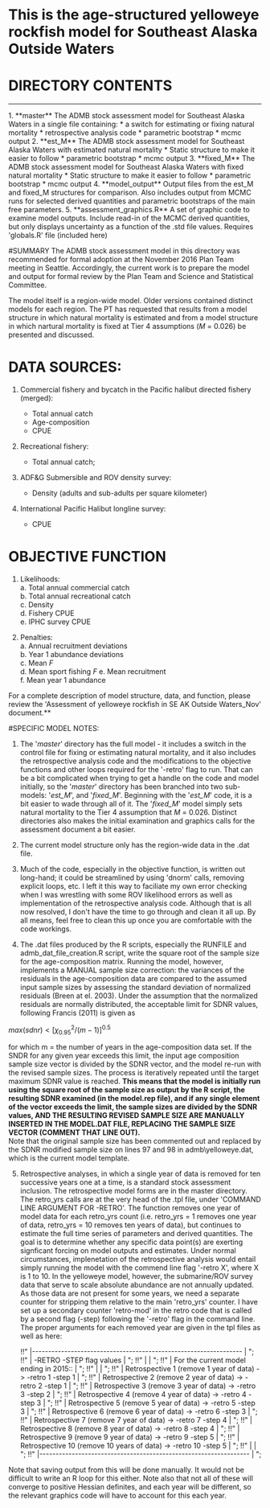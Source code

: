 # This is the age-structured yelloweye rockfish model for Southeast Alaska Outside Waters  
# DIRECTORY CONTENTS
<hr>  
1.  **master**   
      The ADMB stock assessment model for Southeast Alaska Waters in a single file containing:  
      * a switch for estimating or fixing natural mortality  
      * retrospective analysis code
      * parametric bootstrap
      * mcmc output
2.  **est_M**   
      The ADMB stock assessment model for Southeast Alaska Waters with estimated natural mortality  
      * Static structure to make it easier to follow
      * parametric bootstrap 
      * mcmc output
3.  **fixed_M**   
      The ADMB stock assessment model for Southeast Alaska Waters with fixed natural mortality  
      * Static structure to make it easier to follow
      * parametric bootstrap 
      * mcmc output 
4.  **model_output**  
      Output files from the est_M and fixed_M structures for comparison. Also includes output from MCMC runs for selected derived quantities and parametric bootstraps of the main free parameters.  
5.  **assessment_graphics.R**  
      A set of graphic code to examine model outputs. Include read-in of the MCMC derived quantities, but only displays uncertainty as a function of the .std file values. Requires  'globals.R' file (included here)

#SUMMARY
The ADMB stock assessment model in this directory was recommended for formal adoption at the November 2016 Plan Team meeting in Seattle. Accordingly, the current work is to prepare the model and output for formal review by the Plan Team and Science and Statistical Committee.

The model itself is a region-wide model. Older versions contained distinct models for each region. The PT has requested that results from a model structure in which natural mortality is estimated and from a model structure in which nartural mortality is fixed at Tier 4 assumptions (*M* = 0.026) be presented and discussed.  

# DATA SOURCES:  
1. Commercial fishery and bycatch in the Pacific halibut directed fishery (merged):  
    * Total annual catch
    * Age-composition 
    * CPUE

2. Recreational fishery:  
    * Total annual catch;  

3. ADF&G Submersible and ROV density survey:  
    * Density (adults and sub-adults per square kilometer)  

4. International Pacific Halibut longline survey:  
    * CPUE

# OBJECTIVE FUNCTION  
1. Likelihoods:  
    a. Total annual commercial catch  
    b. Total annual recreational catch  
    c. Density  
    d. Fishery CPUE  
    e. IPHC survey CPUE  

2. Penalties:  
    a. Annual recruitment deviations  
    b. Year 1 abundance deviations  
    c. Mean *F*  
    d. Mean sport fishing *F*
    e. Mean recruitment  
    f. Mean year 1 abundance  

For a complete description of model structure, data, and function, please review the 'Assessment of yelloweye rockfish in SE AK Outside Waters_Nov' document.**


#SPECIFIC MODEL NOTES:  

1. The '*master*' directory has the full model - it includes a switch in the control file for fixing or estimating natural mortality, and it also includes the retrospective analysis code and the modifications to the objective functions and other loops required for the '-retro' flag to run. That can be a bit complicated when trying to get a handle on the code and model initially, so the '*master*' directory has been branched into two sub-models: '*est_M*', and '*fixed_M*'. Beginning with the '*est_M*' code, it is a bit easier to wade through all of it. The '*fixed_M*' model simply sets natural mortality to the Tier 4 assumption that *M* = 0.026. Distinct directories also makes the initial examination and graphics calls for the assessment document a bit easier.  

2. The current model structure only has the region-wide data  in the .dat file. 

3. Much of the code, especially in the objective function, is written out long-hand; it could be streamlined by using 'dnorm' calls, removing explicit loops, etc. I left it this way to faciliate my own error checking when I was wrestling with some ROV likelihood errors as well as implementation of the retrospective analysis code. Although that is all now resolved, I don't have the time to go through and clean it all up. By all means, feel free to clean this up once you are comfortable with the code workings.  


4. The .dat files produced by the R scripts, especially the RUNFILE and admb_dat_file_creation.R script, write the square root of the sample size for the age-composition matrix. Running the model, however, implements a MANUAL sample size correction: the variances of the residuals in the age-composition data are compared to the assumed input sample sizes by assessing the standard deviation of normalized residuals (Breen at el. 2003). Under the assumption that the normalized residuals are normally distributed, the acceptable limit for SDNR values, following Francis (2011) is given as  

$max(sdnr)<[\chi_{0.95}^2/(m-1)]^{0.5}$

for which m = the number of years in the age-composition data set. If the SNDR for any given year exceeds this limit, the input age composition sample size vector is divided by the SDNR vector, and the model re-run with the revised sample sizes. The process is iteratively repeated until the target maximum SDNR value is reached. **This means that the model is initially run using the square root of the sample size as output by the R script, the resulting SDNR examined (in the model.rep file), and if any single element of the vector exceeds the limit, the sample sizes are divided by the SDNR values, AND THE RESULTING REVISED SAMPLE SIZE ARE MANUALLY INSERTED IN THE MODEL.DAT FILE, REPLACING THE SAMPLE SIZE VECTOR (COMMENT THAT LINE OUT).**   
Note that the original sample size has been commented out and replaced by the SDNR modified sample size on lines 97 and 98 in admb\yelloweye.dat, which is the current model template.  

5. Retrospective analyses, in which a single year of data is removed for ten successive years one at a time, is a standard stock assessment inclusion. The retrospective model forms are in the master directory. The retro_yrs calls are at the very head of the .tpl file, under 'COMMAND LINE ARGUMENT FOR -RETRO'. The function removes one year of model data for each retro_yrs count (i.e. retro_yrs = 1 removes one year of data, retro_yrs = 10 removes ten years of data), but continues to estimate the full time series of parameters and derived quantities. The goal is to determine whether any specific data point(s) are exerting signficant forcing on model outputs and estimates. Under normal circumstances, implenetation of the retrospective analysis would entail simply running the model with the commend line flag '-retro X', where X is 1 to 10. In the yelloweye model, however, the submarine/ROV survey data that serve to scale absolute abundance are not annually updated. As those data are not present for some years, we need a separate counter for stripping them relative to the main 'retro_yrs' counter.
I have set up a secondary counter 'retro-mod' in the retro code that is called by a second flag (-step) following the '-retro' flag in the command line. The proper arguments for each removed year are given in the tpl files as well as here:  
 
     !!"  |-----------------------------------------------------------------  |  ";
     !!"  |                       -RETRO -STEP  flag values                   |  ";
     !!"  |                                                                   |  ";
     !!"  | For the current model ending in 2015::                            |  ";
     !!"  |                                                                   |  ";
     !!"  | Retrospective 1  (remove 1 year of data)   ->   -retro 1 -step 1  |  ";
     !!"  | Retrospective 2  (remove 2 year of data)   ->   -retro 2 -step 1  |  ";
     !!"  | Retrospective 3  (remove 3 year of data)   ->   -retro 3 -step 2  |  ";
     !!"  | Retrospective 4  (remove 4 year of data)   ->   -retro 4 -step 3  |  ";
     !!"  | Retrospective 5  (remove 5 year of data)   ->   -retro 5 -step 3  |  ";
     !!"  | Retrospective 6  (remove 6 year of data)   ->   -retro 6 -step 3  |  ";
     !!"  | Retrospective 7  (remove 7 year of data)   ->   -retro 7 -step 4  |  ";
     !!"  | Retrospective 8  (remove 8 year of data)   ->   -retro 8 -step 4  |  ";
     !!"  | Retrospective 9  (remove 9 year of data)   ->   -retro 9 -step 5  |  ";
     !!"  | Retrospective 10 (remove 10 years of data) ->   -retro 10 -step 5 |  ";
     !!"  |                                                                   |  ";
     !!"  |-----------------------------------------------------------------  |  ";  

Note that saving output from this will be done manually. It would not be difficult to write an R loop for this either. Note also that not all of these will converge to positive Hessian definites, and each year will be different, so the relevant graphics code will have to account for this each year. 
  
